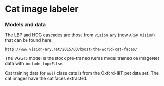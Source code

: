 # Cat image labeler



### Models and data

The LBP and HOG cascades are those from `vision-ary` (now `ARGO Vision`) that can 
be found here:

```
http://www.vision-ary.net/2015/03/boost-the-world-cat-faces/
```

The VGG16 model is the stock pre-trained Keras model trained on ImageNet data
with `include_top=False`.

Cat training data for `null` class cats is from the Oxford-IIIT pet data
set.  The cat images have the cat faces extracted.


